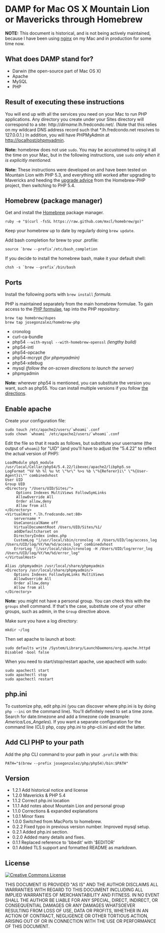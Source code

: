 # DAMP for Mac OS X Mountain Lion or Mavericks through Homebrew

**NOTE:** This document is historical, and is not being actively maintained, because I have been using [nginx][nginx] on my Mac and in production for some time now.

## What does DAMP stand for?

* Darwin (the open-source part of Mac OS X)
* Apache
* MySQL
* PHP

## Result of executing these instructions

You will end up with all the services you need on your Mac to run PHP applications. Any directory you create under your Sites directory will correspond to a site: http://<var>dirname</var>.lh.fredcondo.net/. (Note that this relies on my wildcard DNS address record such that *.lh.fredcondo.net resolves to 127.0.0.1.) In addition, you will have PHPMyAdmin at <http://localhost/phpmyadmin>.

**Note:** homebrew does not use `sudo`. You may be accustomed to using it all the time on your Mac, but in the following instructions, use `sudo` *only when it is explicitly mentioned.*

**Note:** These instructions were developed on and have been tested on Mountain Lion with PHP 5.3, and everything still worked after upgrading to Mavericks and heeding the [upgrade advice][mavad] from the Homebrew-PHP project, then switching to PHP 5.4.

## Homebrew (package manager)

Get and install the [Homebrew][brew] package manager.

```shell
ruby -e "$(curl -fsSL https://raw.github.com/mxcl/homebrew/go)"
```

Keep your homebrew up to date by regularly doing `brew update`.

Add bash completion for brew to your .profile:

```shell
source `brew --prefix`/etc/bash_completion
```

If you decide to install the homebrew bash, make it your default shell:

```shell
chsh -s `brew --prefix`/bin/bash
```

## Ports

Install the following ports with `brew install` *formula*.

PHP is maintained separately from the main homebrew formulae. To gain access to the [PHP formulae][github], tap into the PHP repository:

```shell
brew tap homebrew/dupes
brew tap josegonzalez/homebrew-php
```

* cronolog
* curl-ca-bundle
* php54 `--with-mysql --with-homebrew-openssl` _(lengthy build)_
* php54-intl
* php54-opcache
* php54-mcrypt _(for phpmyadmin)_
* php54-xdebug
* mysql _(follow the on-screen directions to launch the server)_
* phpmyadmin

**Note:** wherever php54 is mentioned, you can substitute the version you want, such as php55. You can install multiple versions if you follow [the directions][phpmult].

## Enable apache

Create your configuration file:

```shell
sudo touch /etc/apache2/users/`whoami`.conf
sudo chown `whoami` /etc/apache2/users/`whoami`.conf
```

Edit the file so that it reads as follows, but substitute your username (the output of `whoami`) for "UID" (and you'll have to adjust the "5.4.22" to reflect the actual version of PHP):

```apacheconf
LoadModule php5_module    /usr/local/Cellar/php54/5.4.22/libexec/apache2/libphp5.so
LogFormat "%V %h %l %u %t \"%r\" %>s %b \"%{Referer}i\" \"%{User-Agent}i\"" combinedvhost
User UID
Group UID
<Directory "/Users/UID/Sites/">
	 Options Indexes MultiViews FollowSymLinks
	 AllowOverride All
	 Order allow,deny
	 Allow from all
</Directory>
<VirtualHost *.lh.fredcondo.net:80>
	servername *
	UseCanonicalName off
	VirtualDocumentRoot /Users/UID/Sites/%1/
	addDefaultcharset on
	DirectoryIndex index.php
	CustomLog "|/usr/local/sbin/cronolog -H /Users/UID/log/access_log /Users/UID/log/%Y/%m/%d/access_log" combinedvhost
	ErrorLog "|/usr/local/sbin/cronolog -H /Users/UID/log/error_log /Users/UID/log/%Y/%m/%d/error_log"
</VirtualHost>

Alias /phpmyadmin /usr/local/share/phpmyadmin
<Directory /usr/local/share/phpmyadmin/>
	Options Indexes FollowSymLinks MultiViews
	AllowOverride All
	Order allow,deny
	Allow from all
</Directory>
```

**Note:** you might not have a personal group. You can check this with the `groups` shell command. If that's the case, substitute one of your other groups, such as admin, in the `Group` directive above.

Make sure you have a log directory:

```shell
mkdir ~/log
```
Then set apache to launch at boot:

```shell
sudo defaults write /System/Library/LaunchDaemons/org.apache.httpd Disabled -bool false
```

When you need to start/stop/restart apache, use apachectl with sudo:

```shell
sudo apachectl start
sudo apachectl stop
sudo apachectl restart
```

## php.ini

To customize php, edit php.ini (you can discover where php.ini is by doing `php --ini` on the command line). You'll definitely need to set a time zone. Search for date.timezone and add a timezone code (example: *America/Los_Angeles*). If you want a separate configuration for the command line (CLI) php, copy php.ini to php-cli.ini and edit the latter.

## Add CLI PHP to your path

Add the php CLI command to your path in your `.profile` with this:

```shell
PATH="$(brew --prefix josegonzalez/php/php54)/bin:$PATH"
```

## Version
* 1.2.1 Add historical notice and license
* 1.2.0 Mavericks & PHP 5.4
* 1.1.2 Correct php.ini location
* 1.1.1 Add notes about Mountain Lion and personal group
* 1.1.0 Corrections & expanded explanations
* 1.0.1 Minor fixes
* 1.0.0 Switched from MacPorts to homebrew.
* 0.2.2 Fixed typo in previous version number. Improved mysql setup.
* 0.2.1 Added php.ini section.
* 0.2.0 Added many details and fixes.
* 0.1.1  Replaced reference to 'bbedit' with '$EDITOR'
* 0.1 Added TLS support and formatted README as markdown.

[brew]: http://brew.sh/
[github]: https://github.com/josegonzalez/homebrew-php
[mavad]: https://github.com/josegonzalez/homebrew-php#common-upgrade-issues
[phpmult]: https://github.com/josegonzalez/homebrew-php/#installing-multiple-versions
[nginx]: http://nginx.org

## License

<a rel="license" href="http://creativecommons.org/licenses/by-sa/4.0/"><img alt="Creative Commons License" style="border-width:0" src="https://i.creativecommons.org/l/by-sa/4.0/88x31.png" /></a>

THIS DOCUMENT IS PROVIDED "AS IS" AND THE AUTHOR DISCLAIMS ALL WARRANTIES WITH REGARD TO THIS DOCUMENT INCLUDING ALL IMPLIED WARRANTIES OF MERCHANTABILITY AND FITNESS. IN NO EVENT SHALL THE AUTHOR BE LIABLE FOR ANY SPECIAL, DIRECT, INDIRECT, OR CONSEQUENTIAL DAMAGES OR ANY DAMAGES WHATSOEVER RESULTING FROM LOSS OF USE, DATA OR PROFITS, WHETHER IN AN ACTION OF CONTRACT, NEGLIGENCE OR OTHER TORTIOUS ACTION, ARISING OUT OF OR IN CONNECTION WITH THE USE OR PERFORMANCE OF THIS DOCUMENT.
